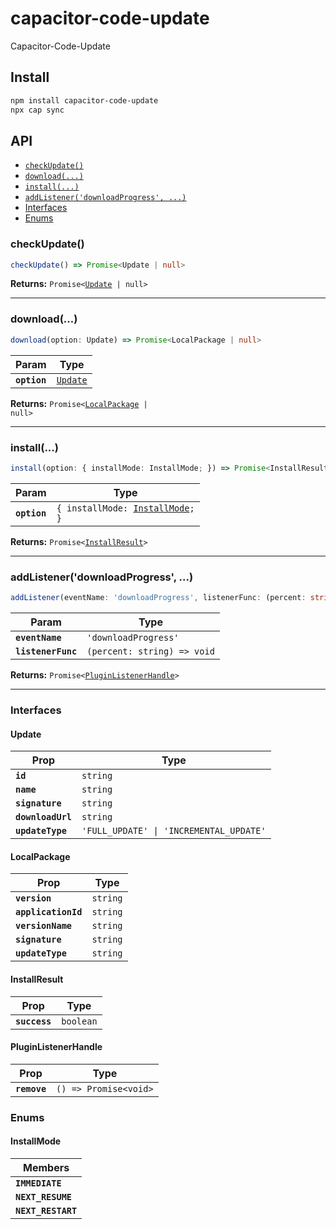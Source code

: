 # capacitor-code-update

Capacitor-Code-Update

## Install

```bash
npm install capacitor-code-update
npx cap sync
```

## API

<docgen-index>

* [`checkUpdate()`](#checkupdate)
* [`download(...)`](#download)
* [`install(...)`](#install)
* [`addListener('downloadProgress', ...)`](#addlistenerdownloadprogress)
* [Interfaces](#interfaces)
* [Enums](#enums)

</docgen-index>

<docgen-api>
<!--Update the source file JSDoc comments and rerun docgen to update the docs below-->

### checkUpdate()

```typescript
checkUpdate() => Promise<Update | null>
```

**Returns:** <code>Promise&lt;<a href="#update">Update</a> | null&gt;</code>

--------------------


### download(...)

```typescript
download(option: Update) => Promise<LocalPackage | null>
```

| Param        | Type                                      |
| ------------ | ----------------------------------------- |
| **`option`** | <code><a href="#update">Update</a></code> |

**Returns:** <code>Promise&lt;<a href="#localpackage">LocalPackage</a> | null&gt;</code>

--------------------


### install(...)

```typescript
install(option: { installMode: InstallMode; }) => Promise<InstallResult>
```

| Param        | Type                                                                  |
| ------------ | --------------------------------------------------------------------- |
| **`option`** | <code>{ installMode: <a href="#installmode">InstallMode</a>; }</code> |

**Returns:** <code>Promise&lt;<a href="#installresult">InstallResult</a>&gt;</code>

--------------------


### addListener('downloadProgress', ...)

```typescript
addListener(eventName: 'downloadProgress', listenerFunc: (percent: string) => void) => Promise<PluginListenerHandle>
```

| Param              | Type                                      |
| ------------------ | ----------------------------------------- |
| **`eventName`**    | <code>'downloadProgress'</code>           |
| **`listenerFunc`** | <code>(percent: string) =&gt; void</code> |

**Returns:** <code>Promise&lt;<a href="#pluginlistenerhandle">PluginListenerHandle</a>&gt;</code>

--------------------


### Interfaces


#### Update

| Prop              | Type                                               |
| ----------------- | -------------------------------------------------- |
| **`id`**          | <code>string</code>                                |
| **`name`**        | <code>string</code>                                |
| **`signature`**   | <code>string</code>                                |
| **`downloadUrl`** | <code>string</code>                                |
| **`updateType`**  | <code>'FULL_UPDATE' \| 'INCREMENTAL_UPDATE'</code> |


#### LocalPackage

| Prop                | Type                |
| ------------------- | ------------------- |
| **`version`**       | <code>string</code> |
| **`applicationId`** | <code>string</code> |
| **`versionName`**   | <code>string</code> |
| **`signature`**     | <code>string</code> |
| **`updateType`**    | <code>string</code> |


#### InstallResult

| Prop          | Type                 |
| ------------- | -------------------- |
| **`success`** | <code>boolean</code> |


#### PluginListenerHandle

| Prop         | Type                                      |
| ------------ | ----------------------------------------- |
| **`remove`** | <code>() =&gt; Promise&lt;void&gt;</code> |


### Enums


#### InstallMode

| Members            |
| ------------------ |
| **`IMMEDIATE`**    |
| **`NEXT_RESUME`**  |
| **`NEXT_RESTART`** |

</docgen-api>
